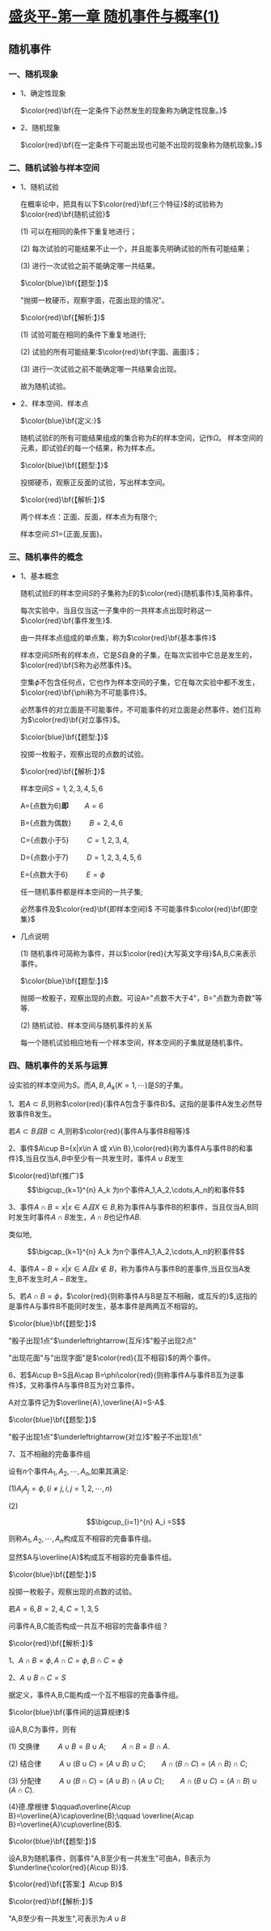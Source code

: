 # [盛炎平-第一章 随机事件与概率(1)](https://www.bilibili.com/video/BV1XJ411173b?p=3)

## 随机事件

### 一、随机现象

- 1、确定性现象

  $\color{red}\bf{在一定条件下必然发生的现象称为确定性现象。}$

- 2、随机现象

  $\color{red}\bf{在一定条件下可能出现也可能不出现的现象称为随机现象。}$

### 二、随机试验与样本空间

- 1、随机试验

  在概率论中，把具有以下$\color{red}\bf{三个特征}$的试验称为$\color{red}\bf{随机试验}$

  (1) 可以在相同的条件下重复地进行；

  (2) 每次试验的可能结果不止一个，并且能事先明确试验的所有可能结果；

  (3) 进行一次试验之前不能确定哪一共结果。

  $\color{blue}\bf{【题型:】}$

  "抛掷一枚硬币，观察字面，花面出现的情况"。

  $\color{red}\bf{【解析:】}$

  (1) 试验可能在相同的条件下重复地进行;

  (2) 试验的所有可能结果:$\color{red}\bf{字面、画面}$；

  (3) 进行一次试验之前不能确定哪一共结果会出现。

  故为随机试验。

- 2、样本空间、样本点

  $\color{blue}\bf{定义:}$

  随机试验$E$的所有可能结果组成的集合称为$E$的样本空间，记作$\Omega$。
  样本空间的元素，即试验$E$的每一个结果，称为样本点。

  $\color{blue}\bf{【题型:】}$

  投掷硬币，观察正反面的试验，写出样本空间。

  $\color{red}\bf{【解析:】}$

  两个样本点：正面、反面，样本点为有限个;

  样本空间:$S1$={正面,反面}。

### 三、随机事件的概念

- 1、基本概念

  随机试验$E$的样本空间$S$的子集称为$E$的$\color{red}{随机事件}$,简称事件。

  每次实验中，当且仅当这一子集中的一共样本点出现时称这一$\color{red}\bf{事件发生}$.

  由一共样本点组成的单点集，称为$\color{red}\bf{基本事件}$

  样本空间$S$所有的样本点，它是$S$自身的子集，在每次实验中它总是发生的，$\color{red}\bf{S称为必然事件}$。

  空集$\phi$不包含任何点，它也作为样本空间的子集，它在每次实验中都不发生，$\color{red}\bf{\phi称为不可能事件}$。

  必然事件的对立面是不可能事件，不可能事件的对立面是必然事件，她们互称为$\color{red}\bf{对立事件}$。

  $\color{blue}\bf{【题型:】}$

  投掷一枚骰子，观察出现的点数的试验。

  $\color{red}\bf{【解析:】}$

  样本空间$S={1,2,3,4,5,6}$

  A={点数为6}**即**$\qquad A={6}$

  B={点数为偶数}   $\qquad B={2,4,6}$

  C={点数小于5}    $\qquad C={1,2,3,4,}$

  D={点数小于7}    $\qquad D={1,2,3,4,5,6}$

  E={点数大于6}    $\qquad E=\phi$

  任一随机事件都是样本空间的一共子集;

  必然事件及$\color{red}\bf{即样本空间}$    不可能事件$\color{red}\bf{即空集}$

- 几点说明

  (1) 随机事件可简称为事件，并以$\color{red}{大写英文字母}$A,B,C来表示事件。

  $\color{blue}\bf{【题型:】}$

  抛掷一枚骰子，观察出现的点数。可设A="点数不大于4"，B="点数为奇数"等等.

  (2) 随机试验、样本空间与随机事件的关系

  每一个随机试验相应地有一个样本空间，样本空间的子集就是随机事件。
  
### 四、随机事件的关系与运算

  设实验的样本空间为$S$。而$A,B,A_k(K=1,\cdots)$是$S$的子集。

  1、若$A\subset B$,则称$\color{red}{事件A包含于事件B}$。这指的是事件A发生必然导致事件B发生。

  若$A\subset B 且B\subset A$,则称$\color{red}{事件A与事件B相等}$

  2、事件$A\cup B={x|x\in A 或 x\in B},\color{red}{称为事件A与事件B的和事件}$,当且仅当$A,B$中至少有一共发生时，事件$A\cup B$发生

  $\color{red}\bf{推广}$
  $$\bigcup_{k=1}^{n} A_k 为n个事件A_1,A_2,\cdots,A_n的和事件$$

  3、事件$A\cap B={x|x\in A且X\in B}$,称为事件A与事件B的积事件，当且仅当A,B同时发生时事件$A\cap B$发生，$A\cap B$也记作$AB$.

  类似地,

  $$\bigcap_{k=1}^{n} A_k 为n个事件A_1,A_2,\cdots,A_n的积事件$$

  4、事件$A-B={x|x\in A 且x\notin B}$，称为事件A与事件B的差事件,当且仅当A发生,B不发生时,$A-B$发生。

  5、若$A\cap B=\phi$，$\color{red}{则称事件A与B是互不相融，或互斥的}$,这指的是事件A与事件B不能同时发生，基本事件是两两互不相容的。

  $\color{blue}\bf{【题型:】}$

  "骰子出现1点"$\underleftrightarrow{互斥}$"骰子出现2点"

  "出现花面"与"出现字面"是$\color{red}{互不相容}$的两个事件。

  6、若$A\cup B=S且A\cap B=\phi\color{red}{则称事件A与事件B互为逆事件}$，又称事件A与事件B互为对立事件。

  A对立事件记为$\overline{A},\overline{A}=S-A$.

  $\color{blue}\bf{【题型:】}$

  "骰子出现1点"$\underleftrightarrow{对立}$"骰子不出现1点"

  7、互不相融的完备事件组

  设有$n$个事件$A_1,A_2,\cdots,A_n$,如果其满足:

  (1)$A_{i} A_{j}=\phi,(i\neq j,i,j=1,2,\cdots,n)$

  (2)

  $$\bigcup_{i=1}^{n} A_i =S$$

  则称$A_1,A_2,\cdots,A_n$构成互不相容的完备事件组。

  显然$A与\overline{A}$构成互不相容的完备事件组。

  $\color{blue}\bf{【题型:】}$

  投掷一枚骰子，观察出现的点数的试验。

  若$A={6},B={2,4},C={1,3,5}$

  问事件A,B,C能否构成一共互不相容的完备事件组？

  $\color{red}\bf{【解析:】}$

  1、$A\cap B=\phi,A\cap C=\phi,B\cap C=\phi$

  2、$A\cup B\cap C=S$

  据定义，事件A,B,C能构成一个互不相容的完备事件组。

  $\color{blue}\bf{事件间的运算规律}$

  设A,B,C为事件，则有

  (1) 交换律 $\qquad A\cup B=B\cup A;\qquad  A\cap B=B\cap A$.

  (2) 结合律 $\qquad A\cup(B\cup C)=(A\cup B)\cup C;\qquad A\cap(B\cap C)=(A\cap B)\cap C$;

  (3) 分配律 $\qquad A\cup (B\cap C)=(A\cup B)\cap(A\cup C);\qquad A\cap(B\cup C)=(A\cap B)\cup(A\cap C)$.

  (4)德.摩根律 $\qquad\overline{A\cup B}=\overline{A}\cap\overline{B};\qquad \overline{A\cap B}=\overline{A}\cup\overline{B}$.

  $\color{blue}\bf{【题型:】}$

  设A,B为随机事件，则事件"A,B至少有一共发生"可由A，B表示为$\underline{\color{red}{A\cup B}}$.

  $\color{red}\bf{【答案:】A\cup B}$

  $\color{red}\bf{【解析:】}$

  "A,B至少有一共发生",可表示为:$A\cup B$
